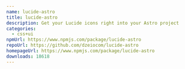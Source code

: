```yaml
---
name: lucide-astro
title: lucide-astro
description: Get your Lucide icons right into your Astro project
categories:
  - css+ui
npmUrl: https://www.npmjs.com/package/lucide-astro
repoUrl: https://github.com/dzeiocom/lucide-astro
homepageUrl: https://www.npmjs.com/package/lucide-astro
downloads: 18618
---
```

